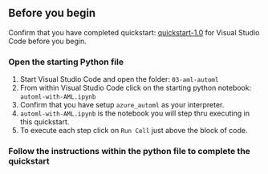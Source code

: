 ## Before you begin

Confirm that you have completed quickstart: [quickstart-1.0](../../quickstart-1.0/visual-studio-code-setup) for Visual Studio Code before you begin.

### Open the starting Python file
1. Start Visual Studio Code and open the folder: `03-aml-automl`
2. From within Visual Studio Code click on the starting python notebook: `automl-with-AML.ipynb`
3. Confirm that you have setup `azure_automl` as your interpreter.
4. `automl-with-AML.ipynb` is the notebook you will step thru executing in this quickstart.
5. To execute each step click on `Run Cell` just above the block of code. 

### Follow the instructions within the python file to complete the quickstart
